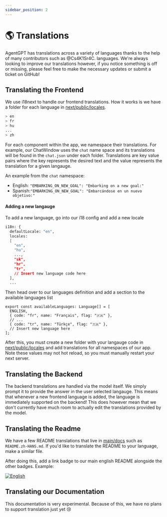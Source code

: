 ```yaml
---
sidebar_position: 2
---
```


# 🌎 Translations

AgentGPT has translations across a variety of languages thanks to the help of many contributors such as @Cs4K1Sr4C.
languages. We're always looking to improve our translations however, if you notice something is off or missing, please
feel free to make the necessary updates or submit a ticket on GitHub!

## Translating the Frontend

We use i18next to handle our frontend translations. How it works is we have a folder for each language
in [next/public/locales](https://github.com/reworkd/AgentGPT/tree/main/next/public/locales).

```bash title="next/public/locales"
> en
> fr
> hu
...
> zh
```

For each component within the app, we namespace their translations. For example, our ChatWindow uses the `chat` name
space and its translations will be found in the `chat.json` under each folder. Translations are key value pairs where
the key represents the
desired text and the value represents the translation for a given langauge.

An example from the `chat` namespace:

- English:  `"EMBARKING_ON_NEW_GOAL": "Embarking on a new goal:"`
- Spanish:`"EMBARKING_ON_NEW_GOAL": "Embarcándose en un nuevo objetivo:"`

#### Adding a new langauge

To add a new language, go into our i18 config and add a new locale

```bash title="next/next-i18next.config.js"
i18n: {
  defaultLocale: "en",
  locales:
  [
    "en",
    "hu",
    ...,
    "sk",
    "hr",
    "tr",
    // Insert new language code here
  ],
  ...
```

Then head over to our languages definition and add a section to the available languages list

```tsx title="next/src/utils/languages.ts"
export const availableLanguages: Language[] = [
  ENGLISH,
  { code: "fr", name: "Français", flag: "🇫🇷" },
  // ...
  { code: "tr", name: "Türkçe", flag: "🇹🇷" },
  // Insert new language here
];
```

After this, you must create a new folder with your langauge code
in [next/public/locales](https://github.com/reworkd/AgentGPT/tree/main/next/public/locales) and add translations for all
namespaces of our app. Note these values may not hot reload, so you must manually restart your next server.

## Translating the Backend

The backend translations are handled via the model itself.
We simply prompt it to provide the answer in the user selected langauge.
This means that whenever a new frontend language is added, the language is immediately supported on the backend!
This does however mean that we don't currently have much room to actually edit the translations provided by the model.

## Translating the Readme

We have a few README translations that live in [main/docs](https://github.com/reworkd/AgentGPT/tree/main/docs) such
as `README.zh-HANS.md`. If you'd like to translate the README to your language, make a similar file.

After doing this, add a link badge to our main english README alongside the other badges. Example:

<a href="https://github.com/reworkd/AgentGPT/blob/master/README.md"><img src="https://img.shields.io/badge/lang-English-blue.svg" alt="English"/></a>

## Translating our Documentation

This documentation is very experimental. Because of this, we have no plans to support translation just yet 😢
